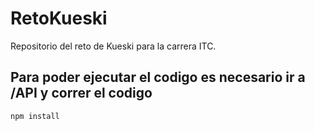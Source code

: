 # RetoKueski
Repositorio del reto de Kueski para la carrera ITC.


## Para poder ejecutar el codigo es necesario ir a /API y correr el codigo
``` bash
npm install
```